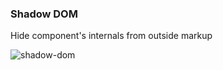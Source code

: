 ### Shadow DOM

Hide component's internals from outside markup

![shadow-dom](/images/shadow-dom.png)